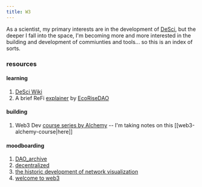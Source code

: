 ```yaml
---
title: W3
---
```


As a scientist, my primary interests are in the development of [DeSci](https://www.notion.so/talyssa/DeSciChatter-bf46bbc579824582b68eb558009f372e), but the deeper I fall into the space, I'm becoming more and more interested in the building and development of commiunties and tools... so this is an index of sorts. <br>

### resources


#### learning
1. [DeSci Wiki](https://docs.google.com/document/d/1aQC6zn-eXflSmpts0XGE7CawbUEHwnL6o-OFXO52PTc/edit#heading=h.arcrgw3lu7wt)
2. A brief ReFi [explainer](https://medium.com/@EcoriseDAO/what-does-refi-need-an-explanation-of-ecorise-5f80c0455407) by [EcoRiseDAO](https://twitter.com/EcoriseDAO)


#### building
1. Web3 Dev [course series by Alchemy](https://www.youtube.com/watch?v=iM8AcSpIZGo) -- I'm taking notes on this [[web3-alchemy-course|here]]

#### moodboarding
1. [DAO_archive](https://www.are.na/volt-96/dao_archive)
2. [decentralized](https://www.are.na/block/12215121)
3. [the historic development of network visualization](http://www.pfeffer.at/data/visposter/)
4. [welcome to web3](https://www.are.na/bianca-aguilar/welcome-to-web3)

